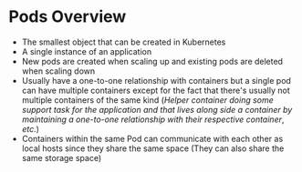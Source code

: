 # Pods Overview

* The smallest object that can be created in Kubernetes
* A single instance of an application
* New pods are created when scaling up and existing pods are deleted when scaling down
* Usually have a one-to-one relationship with containers but a single pod can have multiple containers except for the fact that there's usually not multiple containers of the same kind (*Helper container doing some support task for the application and that lives along side a container by maintaining a one-to-one relationship with their respective container*, *etc.*)
* Containers within the same Pod can communicate with each other as local hosts since they share the same space (They can also share the same storage space)